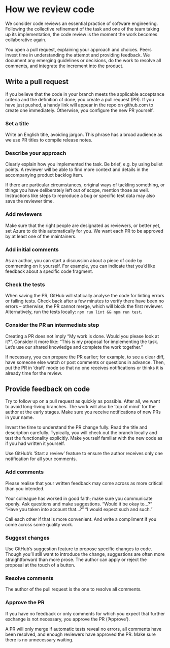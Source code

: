 # How we review code

We consider code reviews an essential practice of software engineering. Following the collective refinement of the task and one of the team taking up its implementation, the code review is the moment the work becomes collaborative again.

You open a pull request, explaining your approach and choices. Peers invest time in understanding the attempt and providing feedback. We document any emerging guidelines or decisions, do the work to resolve all comments, and integrate the increment into the product.

## Write a pull request

If you believe that the code in your branch meets the applicable acceptance criteria and the definition of done, you create a pull request (PR). If you have just pushed, a handy link will appear in the repo on github.com to create one immediately. Otherwise, you configure the new PR yourself.

### Set a title

Write an English title, avoiding jargon. This phrase has a broad audience as we use PR titles to compile release notes.

### Describe your approach

Clearly explain how you implemented the task. Be brief, e.g. by using bullet points. A reviewer will be able to find more context and details in the accompanying product backlog item.

If there are particular circumstances, original ways of tackling something, or things you have deliberately left out of scope, mention those as well. Instructions like steps to reproduce a bug or specific test data may also save the reviewer time.

### Add reviewers

Make sure that the right people are designated as reviewers, or better yet, set Azure to do this automatically for you. We want each PR to be approved by at least one of the maintainers.

### Add initial comments

As an author, you can start a discussion about a piece of code by commenting on it yourself. For example, you can indicate that you’d like feedback about a specific code fragment.

### Check the tests

When saving the PR, GitHub will statically analyse the code for linting errors or failing tests. Check back after a few minutes to verify there have been no errors – otherwise, the PR cannot merge, which will block the first reviewer. Alternatively, run the tests locally: `npm run lint && npm run test`.

### Consider the PR an intermediate step

Creating a PR does not imply “My work is done. Would you please look at it?”. Consider it more like: “This is my proposal for implementing the task. Let’s use our shared knowledge and complete the work together.”

If necessary, you can prepare the PR earlier; for example, to see a clear diff, have someone else watch or post comments or questions in advance. Then, put the PR in ‘draft’ mode so that no one receives notifications or thinks it is already time for the review.

## Provide feedback on code

Try to follow up on a pull request as quickly as possible. After all, we want to avoid long-living branches. The work will also be ‘top of mind’ for the author at the early stages. Make sure you receive notifications of new PRs in your name.

Invest the time to understand the PR change fully. Read the title and description carefully. Typically, you will check out the branch locally and test the functionality explicitly. Make yourself familiar with the new code as if you had written it yourself.

Use GitHub’s ‘Start a review’ feature to ensure the author receives only one notification for all your comments.

### Add comments

Please realise that your written feedback may come across as more critical than you intended.

Your colleague has worked in good faith; make sure you communicate openly. Ask questions and make suggestions. “Would it be okay to…?” “Have you taken into account that…?” “I would expect such and such.”

Call each other if that is more convenient. And write a compliment if you come across some quality work.

### Suggest changes

Use GitHub’s suggestion feature to propose specific changes to code. Though you’ll still want to introduce the change, suggestions are often more straightforward than more prose. The author can apply or reject the proposal at the touch of a button.

### Resolve comments

The author of the pull request is the one to resolve all comments.

### Approve the PR

If you have no feedback or only comments for which you expect that further exchange is not necessary, you approve the PR (‘Approve’).

A PR will only merge if automatic tests reveal no errors, all comments have been resolved, and enough reviewers have approved the PR. Make sure there is no unnecessary waiting.
